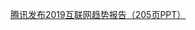 [腾讯发布2019互联网趋势报告（205页PPT）](https://mp.weixin.qq.com/s?__biz=MzIyNjA0ODcyNw==&mid=2459968605&idx=1&sn=16d787425f94cca684d78fcd974f54cf&chksm=ff22ebe5c85562f3f68edb970cc498d5d59d614617b94a2475fe78d54d86af6595d1e0a69f25&mpshare=1&scene=1&srcid=0210XKqRDKUJvPWQO8CqcmqV#rd)
 